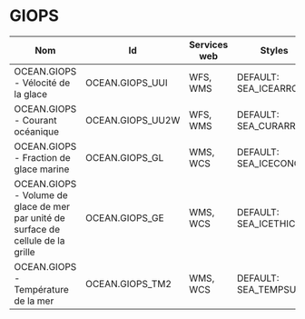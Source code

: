 # GIOPS

Nom                                                                               | Id               | Services web | Styles                | Notes
----------------------------------------------------------------------------------|------------------|--------------|-----------------------|------
OCEAN.GIOPS - Vélocité de la glace                                                | OCEAN.GIOPS_UUI  | WFS, WMS     | DEFAULT: SEA_ICEARROW |      
OCEAN.GIOPS - Courant océanique                                                   | OCEAN.GIOPS_UU2W | WFS, WMS     | DEFAULT: SEA_CURARROW |      
OCEAN.GIOPS - Fraction de glace marine                                            | OCEAN.GIOPS_GL   | WMS, WCS     | DEFAULT: SEA_ICECONC  |      
OCEAN.GIOPS - Volume de glace de mer par unité de surface de cellule de la grille | OCEAN.GIOPS_GE   | WMS, WCS     | DEFAULT: SEA_ICETHICK |      
OCEAN.GIOPS - Température de la mer                                               | OCEAN.GIOPS_TM2  | WMS, WCS     | DEFAULT: SEA_TEMPSURF |      

